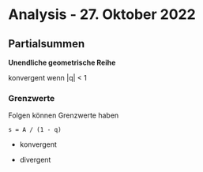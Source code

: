 # Analysis - 27. Oktober 2022

## Partialsummen

**Unendliche geometrische Reihe**

konvergent wenn |q| < 1

### Grenzwerte

Folgen können Grenzwerte haben

```
s = A / (1 - q)
```

- konvergent

- divergent
